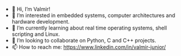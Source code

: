 - 👋 Hi, I’m Valmir!
- 👀 I’m interested in embedded systems, computer architectures and hardware development.
- 🌱 I’m currently learning about real time operating systems, shell scripting and Linux.
- 💞️ I’m looking to collaborate on Python, C and C++ projects.
- 📫 How to reach me: https://www.linkedin.com/in/valmir-junior/

<!---
valmirnjr/valmirnjr is a ✨ special ✨ repository because its `README.md` (this file) appears on your GitHub profile.
You can click the Preview link to take a look at your changes.
--->
